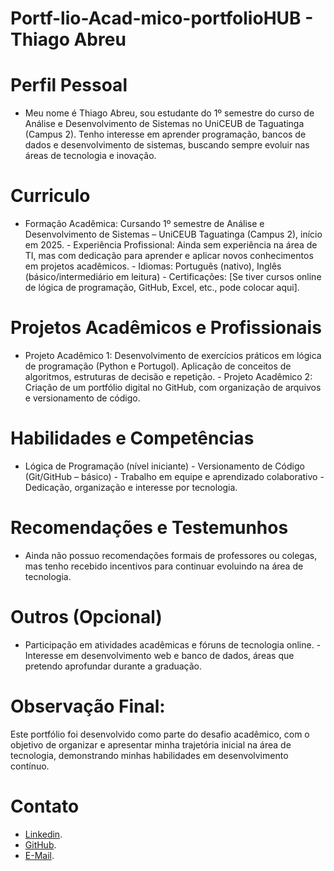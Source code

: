 # Portf-lio-Acad-mico-portfolioHUB - Thiago Abreu 
# Perfil Pessoal
- Meu nome é Thiago Abreu, sou estudante do 1º semestre do curso de Análise e Desenvolvimento
de Sistemas no UniCEUB de Taguatinga (Campus 2). Tenho interesse em aprender programação,
bancos de dados e desenvolvimento de sistemas, buscando sempre evoluir nas áreas de
tecnologia e inovação.
# Curriculo
- Formação Acadêmica: Cursando 1º semestre de Análise e Desenvolvimento de Sistemas –
UniCEUB Taguatinga (Campus 2), início em 2025. - Experiência Profissional: Ainda sem
experiência na área de TI, mas com dedicação para aprender e aplicar novos conhecimentos em
projetos acadêmicos. - Idiomas: Português (nativo), Inglês (básico/intermediário em leitura) -
Certificações: [Se tiver cursos online de lógica de programação, GitHub, Excel, etc., pode colocar
aqui].
# Projetos Acadêmicos e Profissionais
- Projeto Acadêmico 1: Desenvolvimento de exercícios práticos em lógica de programação (Python
e Portugol). Aplicação de conceitos de algoritmos, estruturas de decisão e repetição. - Projeto
Acadêmico 2: Criação de um portfólio digital no GitHub, com organização de arquivos e
versionamento de código.
# Habilidades e Competências
- Lógica de Programação (nível iniciante) - Versionamento de Código (Git/GitHub – básico) -
Trabalho em equipe e aprendizado colaborativo - Dedicação, organização e interesse por
tecnologia.
# Recomendações e Testemunhos
- Ainda não possuo recomendações formais de professores ou colegas, mas tenho recebido
incentivos para continuar evoluindo na área de tecnologia.
# Outros (Opcional)
- Participação em atividades acadêmicas e fóruns de tecnologia online. - Interesse em
desenvolvimento web e banco de dados, áreas que pretendo aprofundar durante a graduação.
# Observação Final:
Este portfólio foi desenvolvido como parte do desafio acadêmico, com o objetivo de organizar e
apresentar minha trajetória inicial na área de tecnologia, demonstrando minhas habilidades em
desenvolvimento contínuo.
# Contato
- [Linkedin](https://www.linkedin.com/in/thiago-abreu-8103b537a?utm_source=share&utm_campaign=share_via&utm_content=profile&utm_medium=ios_app).
- [GitHub](https://github.com/thzxiin.).
- [E-Mail](thiago.trindade@sempreceub.com).
